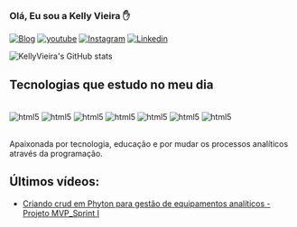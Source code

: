 ### Olá, Eu sou a Kelly Vieira ✋

[![Blog](https://img.shields.io/website-up-down-green-red/http/monip.org.svg)](https://)
[![youtube](https://img.shields.io/badge/YouTube-FF0000?style=for-the-badge&logo=youtube&logoColor=white)](https://youtu.be/dBb-k84opys)
[![Instagram](https://img.shields.io/badge/Instagram-E4405F?style=for-the-badge&logo=instagram&logoColor=white)](https://www.instagram.com/amlife2/)
[![Linkedin](https://img.shields.io/badge/LinkedIn-0077B5?style=for-the-badge&logo=linkedin&logoColor=white)](https://https://www.linkedin.com/in/kelly-vieira-analistadesistema/)

![KellyVieira's GitHub stats](https://github-readme-stats.vercel.app/api?username=kellyvieira2&theme=dark&show_icons=true)

## Tecnologias que estudo no meu dia

<div style="display: inline_block"><br/>
    <img align="center" alt="html5" src="https://img.shields.io/badge/HTML5-E34F26?style=for-the-badge&logo=html5&logoColor=white"/>
    <img align="center" alt="html5" src="https://img.shields.io/badge/CSS3-1572B6?style=for-the-badge&logo=css3&logoColor=white"/>
    <img align="center" alt="html5" src="https://img.shields.io/badge/JavaScript-F7DF1E?style=for-the-badge&logo=javascript&logoColor=black"/>
    <img align="center" alt="html5" src="https://img.shields.io/badge/Google_Cloud-4285F4?style=for-the-badge&logo=google-cloud&logoColor=white"/>
    <img align="center" alt="html5" src="https://img.shields.io/badge/MySQL-00000F?style=for-the-badge&logo=mysql&logoColor=white"/>
    <img align="center" alt="html5" src="https://img.shields.io/badge/Node.js-43853D?style=for-the-badge&logo=node.js&logoColor=white"/>
    <img align="center" alt="html5" src="https://img.shields.io/badge/Python-3776AB?style=for-the-badge&logo=python&logoColor=white"/>
</div><br/>

Apaixonada por tecnologia, educação e por mudar os processos analíticos através da programação.

## Últimos vídeos:
- [Criando crud em Phyton para gestão de equipamentos analíticos - Projeto MVP_Sprint I](https://youtu.be/dBb-k84opys)<br/>





